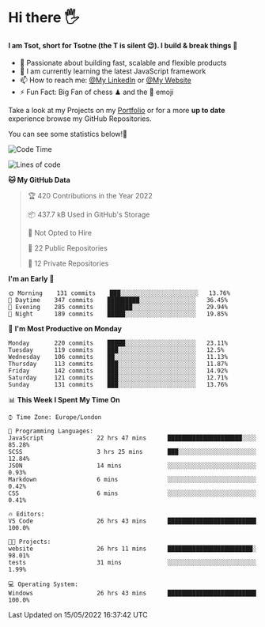 # Hi there :raised_hand_with_fingers_splayed:
#### I am Tsot, short for Tsotne (the T is silent :wink:). I build & break things :space_invader:
- :telescope: Passionate about building fast, scalable and flexible products
- :seedling: I am currently learning the latest JavaScript framework 
- :mailbox: How to reach me: [@My LinkedIn](https://www.linkedin.com/in/tsotne-gvadzabia/) or [@My Website](https://tsotne.co.uk/contact)
- :zap: Fun Fact: Big Fan of chess ♟ and the 👾 emoji

Take a look at my Projects on my [Portfolio](https://tsotne.co.uk/) or for a more **up to date** experience browse my GitHub Repositories.

You can see some statistics below!:space_invader:
<!--START_SECTION:waka-->
![Code Time](http://img.shields.io/badge/Code%20Time-746%20hrs%2022%20mins-blue)

![Lines of code](https://img.shields.io/badge/From%20Hello%20World%20I%27ve%20Written-2%20Million%20lines%20of%20code-blue)

**🐱 My GitHub Data** 

> 🏆 420 Contributions in the Year 2022
 > 
> 📦 437.7 kB Used in GitHub's Storage 
 > 
> 🚫 Not Opted to Hire
 > 
> 📜 22 Public Repositories 
 > 
> 🔑 12 Private Repositories  
 > 
**I'm an Early 🐤** 

```text
🌞 Morning    131 commits    ███░░░░░░░░░░░░░░░░░░░░░░   13.76% 
🌆 Daytime    347 commits    █████████░░░░░░░░░░░░░░░░   36.45% 
🌃 Evening    285 commits    ███████░░░░░░░░░░░░░░░░░░   29.94% 
🌙 Night      189 commits    █████░░░░░░░░░░░░░░░░░░░░   19.85%

```
📅 **I'm Most Productive on Monday** 

```text
Monday       220 commits    █████░░░░░░░░░░░░░░░░░░░░   23.11% 
Tuesday      119 commits    ███░░░░░░░░░░░░░░░░░░░░░░   12.5% 
Wednesday    106 commits    ██░░░░░░░░░░░░░░░░░░░░░░░   11.13% 
Thursday     113 commits    ███░░░░░░░░░░░░░░░░░░░░░░   11.87% 
Friday       142 commits    ███░░░░░░░░░░░░░░░░░░░░░░   14.92% 
Saturday     121 commits    ███░░░░░░░░░░░░░░░░░░░░░░   12.71% 
Sunday       131 commits    ███░░░░░░░░░░░░░░░░░░░░░░   13.76%

```


📊 **This Week I Spent My Time On** 

```text
⌚︎ Time Zone: Europe/London

💬 Programming Languages: 
JavaScript               22 hrs 47 mins      █████████████████████░░░░   85.28% 
SCSS                     3 hrs 25 mins       ███░░░░░░░░░░░░░░░░░░░░░░   12.84% 
JSON                     14 mins             ░░░░░░░░░░░░░░░░░░░░░░░░░   0.93% 
Markdown                 6 mins              ░░░░░░░░░░░░░░░░░░░░░░░░░   0.42% 
CSS                      6 mins              ░░░░░░░░░░░░░░░░░░░░░░░░░   0.41%

🔥 Editors: 
VS Code                  26 hrs 43 mins      █████████████████████████   100.0%

🐱‍💻 Projects: 
website                  26 hrs 11 mins      ████████████████████████░   98.01% 
tests                    31 mins             ░░░░░░░░░░░░░░░░░░░░░░░░░   1.99%

💻 Operating System: 
Windows                  26 hrs 43 mins      █████████████████████████   100.0%

```


 Last Updated on 15/05/2022 16:37:42 UTC
<!--END_SECTION:waka-->
